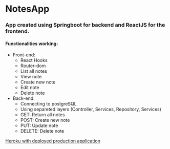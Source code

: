 # **NotesApp**

### App created using Springboot for backend and ReactJS for the frontend.
#### Functionalities working:
* Front-end:
  * React Hooks
  * Router-dom
  * List all notes
  * View note
  * Create new note
  * Edit note
  * Delete note
* Back-end:
  * Connecting to postgreSQL
  * Using separeted layers (Controller, Services, Repository, Services)
  * GET: Return all notes
  * POST: Create new note
  * PUT: Update note
  * DELETE: Delete note
 

[Heroku with deployed production application](https://reactnotesfrontend-jmoraes.herokuapp.com/)
